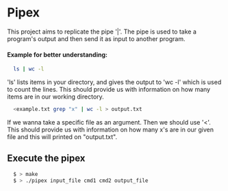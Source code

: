 
# Pipex

This project aims to replicate the pipe '|'. The pipe is used to take a program's output and then send it as input to another program. 

#### Example for better understanding:
```bash
  ls | wc -l
```
'ls' lists items in your directory, and gives the output to 'wc -l' which is used to count the lines. This should provide us with information on how many items are in our working directory.


```bash
  <example.txt grep "x" | wc -l > output.txt
```
If we wanna take a specific file as an argument. Then we should use '<'. This should provide us with information on how many x's are in our given file and this will printed on "output.txt".

## Execute the pipex
```bash
  $ > make
  $ > ./pipex input_file cmd1 cmd2 output_file
```
 
